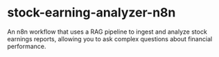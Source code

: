 # stock-earning-analyzer-n8n
An n8n workflow that uses a RAG pipeline to ingest and analyze stock earnings reports, allowing you to ask complex questions about financial performance.
